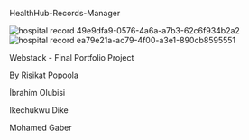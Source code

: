  HealthHub-Records-Manager

![hospital record 49e9dfa9-0576-4a6a-a7b3-62c6f934b2a2](https://github.com/qasqot79/HealthHub-Records-Manager/assets/111513209/cf3f5cd7-f004-426c-bc83-d64eef908f7c) ![hospital record ea79e21a-ac79-4f00-a3e1-890cb8595551](https://github.com/qasqot79/HealthHub-Records-Manager/assets/111513209/ce8a0c8f-bc37-4f18-9157-5f3f7ac6fb9d)






Webstack - Final Portfolio Project


By Risikat Popoola

İbrahim Olubisi 

Ikechukwu Dike 

Mohamed Gaber

